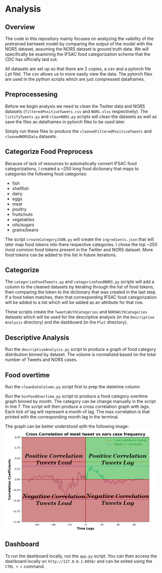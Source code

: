 # Analysis

## Overview
The code in this repository mainly focuses on analyzing the vaibility of the pretrained bertweet model by
comparing the output of the model with the NORS dataset, assuming the NORS dataset is ground truth data.
We will specifically be examining the IFSAC food categorization scheme that the CDC has officially laid out.

All datasets are set up so that there are 2 copies, a csv and a pytorch file (.pt file).
The csv allows us to more easily view the data. The pytorch files are used in the python scripts which
are just compressed dataframes.


## Preprocessesing

Before we begin analysis we need to clean the Twitter data and NORS datasets (`filteredPositiveTweets.csv` and `NORS.xlsx` respectively).
The `listifyTweets.py` and `cleanNORS.py` scripts will clean the datasets as well as save the files as dataframes in pytorch files to be used later.

Simply run these files to produce the `cleanedFilteredPositiveTweets` and `cleanedNORSData` datasets.

## Categorize Food Preprocess

Because of lack of resources to automatically convert IFSAC food categorizations, I created a ~250 long food dictionary that
maps to categories the following food categories:
- fish
- shellfish
- dairy
- eggs
- meat
- poultry
- fruits/nuts
- vegetables
- oils/sugars
- grains/beans

The script `createCategoryJSON.py` will create the `ingredients.json` that will later map food tokens into there respective categories.
I chose the top ~250 most common food tokens present in the Twitter and NORS dataset. More food tokens can be added to this list in future
iterations.

## Categorize

The `categorizeFoodTweets.py` and `categorizeFoodNORS.py` scripts will add a column to the cleaned datasets by iterating through 
the list of food tokens, then comparing the token to the dictionary that was created in the last step. If a food token matches,
then that corresponding IFSAC food categorization will be added to a list which will be added as an attribute for that row.

These scripts create the `TweetsWithCategories` and `NORSWithCategories` datasets which will be used for the descriptive analysis 
(in the `Descriptive Analysis` directory) and the dashboard (in the `Plot` directory).

## Descriptive Analysis

Run the `descriptiveAnalysis.py` script to produce a graph of food category distribution binned by dataset. The volume is normalized
based on the total number of Tweets and NORS cases.

## Food overtime

Run the `cleanDateColumn.py` script first to prep the datetime column

Run the `binFoodOvertime.py` script to produce a food category overtime graph binned by month. The category can be change manually in 
the script in line 7. The script will then produce a cross correlation graph with lags. Each tick of lag will represent a month of lag.
The max correlation is that printed with the corresponding month lag in the terminal.

The graph can be better understood with the following image:
![alt text](Explaination.png)


## Dashboard

To run the dashboard locally, run the `app.py` script. You can then access the dashboard locally on `http://127.0.0.1:8050/` and can be exited
using the `CTRL + c` command.

